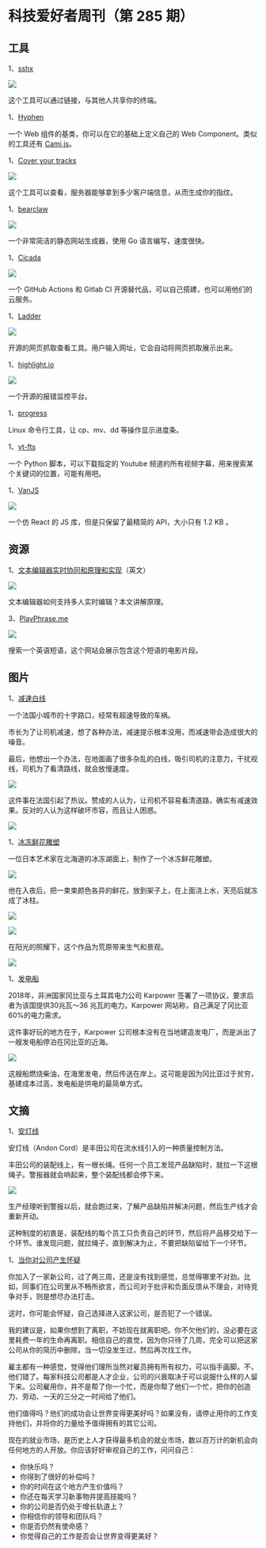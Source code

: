 # 科技爱好者周刊（第 285 期）

## 工具

1、[sshx](https://sshx.io/)

![](https://cdn.beekka.com/blogimg/asset/202311/bg2023110602.webp)

这个工具可以通过链接，与其他人共享你的终端。

1、[Hyphen](https://github.com/00000o1/-)

一个 Web 组件的基类，你可以在它的基础上定义自己的 Web Component。类似的工具还有 [Cami.js](https://github.com/kennyfrc/cami.js)。

1、[Cover your tracks](https://firstpartysimulator.org/)

![](https://cdn.beekka.com/blogimg/asset/202311/bg2023110603.webp)

这个工具可以查看，服务器能够拿到多少客户端信息，从而生成你的指纹。

1、[bearclaw](https://github.com/donuts-are-good/bearclaw)

![](https://cdn.beekka.com/blogimg/asset/202311/bg2023110604.webp)

一个非常简洁的静态网站生成器，使用 Go 语言编写，速度很快。

1、[Cicada](https://github.com/Cicada-Software/cicada)

![](https://cdn.beekka.com/blogimg/asset/202311/bg2023110701.webp)

一个 GitHub Actions 和 Gitlab CI 开源替代品，可以自己搭建，也可以用他们的云服务。

1、[Ladder](https://github.com/kubero-dev/ladder)

![](https://cdn.beekka.com/blogimg/asset/202311/bg2023110703.webp)

开源的网页抓取查看工具。用户输入网址，它会自动将网页抓取展示出来。

1、[highlight.io](https://github.com/highlight/highlight)

![](https://cdn.beekka.com/blogimg/asset/202311/bg2023110711.webp)

一个开源的报错监控平台。

1、[progress](https://github.com/Xfennec/progress)

Linux 命令行工具，让 cp、mv、dd 等操作显示进度条。

1、[yt-fts](https://github.com/NotJoeMartinez/yt-fts)

一个 Python 脚本，可以下载指定的 Youtube 频道的所有视频字幕，用来搜索某个关键词的位置，可能有用吧。

1、[VanJS](https://vanjs.org/)

![](https://cdn.beekka.com/blogimg/asset/202305/bg2023052003.webp)

一个仿 React 的 JS 库，但是只保留了最精简的 API，大小只有 1.2 KB 。 

## 资源

1、[文本编辑器实时协同和原理和实现](https://www.aadhav.me/posts/collaborative-editor)（英文）

![](https://cdn.beekka.com/blogimg/asset/202308/bg2023081302.webp)

文本编辑器如何支持多人实时编辑？本文讲解原理。

3、[PlayPhrase.me](https://www.playphrase.me/)

![](https://cdn.beekka.com/blogimg/asset/202305/bg2023052004.webp)

搜索一个英语短语，这个网站会展示包含这个短语的电影片段。

## 图片

1、[减速白线](https://www.euronews.com/next/2023/07/26/inventive-or-stupid-french-village-disorients-drivers-with-crisscrossed-white-lines)

一个法国小城市的十字路口，经常有超速导致的车祸。

市长为了让司机减速，想了各种办法，减速提示根本没用，而减速带会造成很大的噪音。

最后，他想出一个办法，在地面画了很多杂乱的白线，吸引司机的注意力，干扰视线，司机为了看清路线，就会放慢速度。

![](https://cdn.beekka.com/blogimg/asset/202308/bg2023080207.webp)

这件事在法国引起了热议。赞成的人认为，让司机不容易看清道路，确实有减速效果。反对的人认为这样破坏市容，而且让人困惑。

![](https://cdn.beekka.com/blogimg/asset/202308/bg2023080208.webp)

1、[冰冻鲜花雕塑](https://www.thisiscolossal.com/2023/02/azuma-makoto-temporary-frozen-sculptures/)

一位日本艺术家在北海道的冰冻湖面上，制作了一个冰冻鲜花雕塑。

![](https://cdn.beekka.com/blogimg/asset/202302/bg2023022702.webp)

他在入夜后，把一束束颜色各异的鲜花，放到架子上，在上面浇上水，天亮后就冻成了冰柱。

![](https://cdn.beekka.com/blogimg/asset/202302/bg2023022703.webp)

![](https://cdn.beekka.com/blogimg/asset/202302/bg2023022704.webp)

在阳光的照耀下，这个作品为荒原带来生气和景观。

![](https://cdn.beekka.com/blogimg/asset/202302/bg2023022705.webp)

1、[发电船](https://mattlakeman.org/2023/07/10/notes-on-the-gambia/)

2018年，非洲国家冈比亚与土耳其电力公司 Karpower 签署了一项协议，要求后者为该国提供30兆瓦～36 兆瓦的电力。Karpower 网站称，自己满足了冈比亚60%的电力需求。

这件事好玩的地方在于，Karpower 公司根本没有在当地建造发电厂，而是派出了一艘发电船停泊在冈比亚的近海。

![](https://cdn.beekka.com/blogimg/asset/202308/bg2023080309.webp)

这艘船燃烧柴油，在海里发电，然后传送在岸上。这可能是因为冈比亚过于贫穷，基建成本过高，发电船是供电的最简单方式。

## 文摘

1、[安灯线](https://spike.sh/blog/pull-the-andon-cord/)

安灯线（Andon Cord）是丰田公司在流水线引入的一种质量控制方法。

丰田公司的装配线上，有一根长绳。任何一个员工发现产品缺陷时，就拉一下这根绳子。警报器就会响起来，整个装配线都会停下来。

![](https://cdn.beekka.com/blogimg/asset/202210/bg2022100103.webp)

生产经理听到警报以后，就会跑过来，了解产品缺陷并解决问题，然后生产线才会重新开动。

这种制度的初衷是，装配线的每个员工只负责自己的环节，然后将产品移交给下一个环节。谁发现问题，就拉绳子，直到解决为止，不要把缺陷留给下一个环节。

1、[当你对公司产生怀疑](https://charity.wtf/2022/01/29/how-can-you-tell-if-the-company-youre-interviewing-with-is-rotten-on-the-inside/)

你加入了一家新公司，过了两三周，还是没有找到感觉，总觉得哪里不对劲。比如，同事们在公司里从不畅所欲言，而公司对于批评和负面反馈从不理会，对待竞争对手，则是想尽办法打击。

这时，你可能会怀疑，自己选择进入这家公司，是否犯了一个错误。

我的建议是，如果你想到了离职，不妨现在就离职吧。你不欠他们的，没必要在这里耗费一年的生命再离职。相信自己的直觉，因为你只待了几周，完全可以把这家公司从你的简历中删除，当一切没发生过，然后再次找工作。

雇主都有一种感觉，觉得他们理所当然对雇员拥有所有权力，可以指手画脚。不，他们错了。每家科技公司都是人才企业，公司的兴衰取决于可以说服什么样的人留下来。公司雇用你，并不是帮了你一个忙，而是你帮了他们一个忙，把你的创造力、劳动、一天的三分之一时间给了他们。

他们值得吗？他们的成功会让世界变得更美好吗？如果没有，请停止用你的工作支持他们，并将你的力量给予值得拥有的其它公司。

现在的就业市场，是历史上人才获得最多机会的就业市场，数以百万计的新机会向任何地方的人开放。你应该好好审视自己的工作，问问自己：

- 你快乐吗？
- 你得到了很好的补偿吗？
- 你的时间在这个地方产生价值吗？
- 你还在每天学习新事物并提高技能吗？
- 你的公司是否仍处于增长轨道上？
- 你相信你的领导和团队吗？
- 你是否仍然有使命感？
- 你觉得自己的工作是否会让世界变得更美好？
